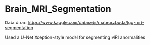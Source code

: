 # Brain_MRI_Segmentation

Data drom https://www.kaggle.com/datasets/mateuszbuda/lgg-mri-segmentation

Used a U-Net Xception-style model for segmenting MRI anormalities 
